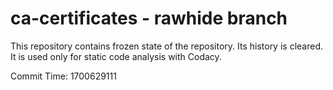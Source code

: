 # ca-certificates - rawhide branch

This repository contains frozen state of the repository.
Its history is cleared. It is used only for static code
analysis with Codacy.

Commit Time: 1700629111